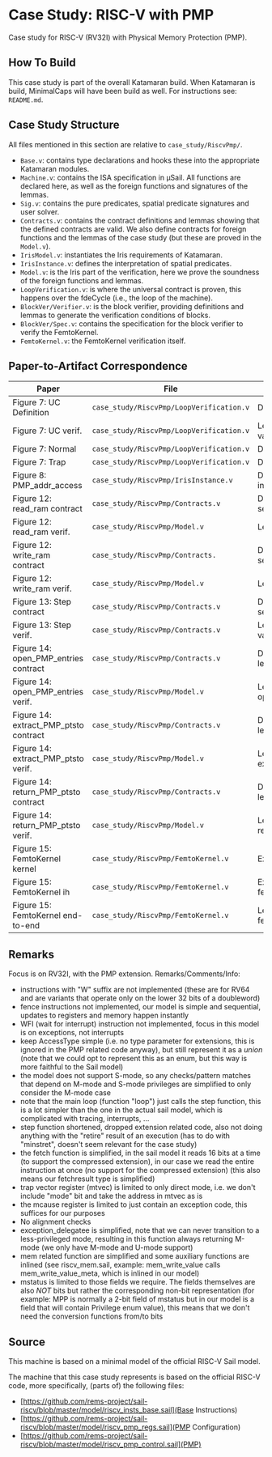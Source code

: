 # Case Study: RISC-V with PMP 
Case study for RISC-V (RV32I) with Physical Memory Protection (PMP).


## How To Build
This case study is part of the overall Katamaran build. When Katamaran is build,
MinimalCaps will have been build as well. For instructions see: `README.md`.

## Case Study Structure
All files mentioned in this section are relative to `case_study/RiscvPmp/`.

- `Base.v`: contains type declarations and hooks these into the appropriate Katamaran
  modules.
- `Machine.v`: contains the ISA specification in μSail. All functions are declared here,
  as well as the foreign functions and signatures of the lemmas.
- `Sig.v`: contains the pure predicates, spatial predicate signatures and
  user solver.
- `Contracts.v`: contains the contract definitions and lemmas showing that
  the defined contracts are valid. We also define contracts for foreign
  functions and the lemmas of the case study (but these are proved in the `Model.v`).
- `IrisModel.v`: instantiates the Iris requirements of Katamaran.
- `IrisInstance.v`: defines the interpretation of spatial predicates.
- `Model.v`: is the Iris part of the verification, here we prove the soundness
  of the foreign functions and lemmas.
- `LoopVerification.v`: is where the universal contract is proven, this happens over
  the fdeCycle (i.e., the loop of the machine).
- `BlockVer/Verifier.v`: is the block verifier, providing definitions and lemmas
  to generate the verification conditions of blocks.
- `BlockVer/Spec.v`: contains the specification for the block verifier to verify
  the FemtoKernel.
- `FemtoKernel.v`: the FemtoKernel verification itself.

## Paper-to-Artifact Correspondence

| Paper                                   | File                                     | Definition                            |
|-----------------------------------------|------------------------------------------|---------------------------------------|
| Figure 7: UC Definition                 | `case_study/RiscvPmp/LoopVerification.v` | Definition semTriple\_loop            |
| Figure 7: UC verif.                     | `case_study/RiscvPmp/LoopVerification.v` | Lemma valid\_semTriple\_loop          |
| Figure 7: Normal                        | `case_study/RiscvPmp/LoopVerification.v` | Definition Step\_pre                  |
| Figure 7: Trap                          | `case_study/RiscvPmp/LoopVerification.v` | Definition Trap                       |
| Figure 8: PMP\_addr\_access             | `case_study/RiscvPmp/IrisInstance.v`     | Definition interp\_pmp\_addr\_access  |
| Figure 12: read\_ram contract           | `case_study/RiscvPmp/Contracts.v`        | Definition sep\_contract\_read\_ram   |
| Figure 12: read\_ram verif.             | `case_study/RiscvPmp/Model.v`            | Lemma read\_ram\_sound                |
| Figure 12: write\_ram contract          | `case_study/RiscvPmp/Contracts.`         | Definition sep\_contract\_write\_ram  |
| Figure 12: write\_ram verif.            | `case_study/RiscvPmp/Model.v`            | Lemma write\_ram\_sound               |
| Figure 13: Step contract                | `case_study/RiscvPmp/Contracts.v`        | Definition sep\_contract\_step        |
| Figure 13: Step verif.                  | `case_study/RiscvPmp/Contracts.v`        | Lemma valid\_contract\_step           |
| Figure 14: open\_PMP\_entries contract  | `case_study/RiscvPmp/Contracts.v`        | Definition lemma\_open\_pmp\_entries  |
| Figure 14: open\_PMP\_entries verif.    | `case_study/RiscvPmp/Model.v`            | Lemma open\_pmp\_entries\_sound       |
| Figure 14: extract\_PMP\_ptsto contract | `case_study/RiscvPmp/Contracts.v`        | Definition lemma\_extract\_pmp\_ptsto |
| Figure 14: extract\_PMP\_ptsto verif.   | `case_study/RiscvPmp/Model.v`            | Lemma extract\_pmp\_ptsto\_sound      |
| Figure 14: return\_PMP\_ptsto contract  | `case_study/RiscvPmp/Contracts.v`        | Definition lemma\_return\_pmp\_ptsto  |
| Figure 14: return\_PMP\_ptsto verif.    | `case_study/RiscvPmp/Model.v`            | Lemma return\_pmp\_ptsto\_sound       |
| Figure 15: FemtoKernel kernel           | `case_study/RiscvPmp/FemtoKernel.v`      | Example femtokernel\_init             |
| Figure 15: FemtoKernel ih               | `case_study/RiscvPmp/FemtoKernel.v`      | Example femtokernel\_handler          |
| Figure 15: FemtoKernel end-to-end       | `case_study/RiscvPmp/FemtoKernel.v`      | Lemma femtokernel\_endToEnd           |

## Remarks
Focus is on RV32I, with the PMP extension.
Remarks/Comments/Info:
- instructions with "W" suffix are not implemented (these are for RV64 and are variants that operate only on the lower 32 bits of a doubleword)
- fence instructions not implemented, our model is simple and sequential, updates to registers and memory happen instantly
- WFI (wait for interrupt) instruction not implemented, focus in this model is on exceptions, not interrupts
- keep AccessType simple (i.e. no type parameter for extensions, this is ignored in the PMP related code anyway), but still represent it as a *union* (note that we could opt to represent this as an enum, but this way is more faithful to the Sail model)
- the model does not support S-mode, so any checks/pattern matches that depend on M-mode and S-mode privileges are simplified to only consider the M-mode case
- note that the main loop (function "loop") just calls the step function, this is a lot simpler than the one in the actual sail model, which is complicated with tracing, interrupts, ...
- step function shortened, dropped extension related code, also not doing anything with the "retire" result of an execution (has to do with "minstret", doesn't seem relevant for the case study)
- the fetch function is simplified, in the sail model it reads 16 bits at a time (to support the compressed extension), in our case we read the entire instruction at once (no support for the compressed extension) (this also means our fetchresult type is simplified)
- trap vector register (mtvec) is limited to only direct mode, i.e. we don't include "mode" bit and take the address in mtvec as is
- the mcause register is limited to just contain an exception code, this suffices for our purposes
- No alignment checks
- exception_delegatee is simplified, note that we can never transition to a less-privileged mode, resulting in this function always returning M-mode (we only have M-mode and U-mode support)
- mem related function are simplified and some auxiliary functions are inlined (see riscv_mem.sail, example: mem_write_value calls mem_write_value_meta, which is inlined in our model)
- mstatus is limited to those fields we require. The fields themselves are also *NOT* bits but rather the corresponding non-bit representation (for example: MPP is normally a 2-bit field of mstatus but in our model is a field that will contain Privilege enum value), this means that we don't need the conversion functions from/to bits

## Source

This machine is based on a minimal model of the official RISC-V Sail model.

The machine that this case study represents is based on the official RISC-V code, more specifically, (parts of) the following files:
- [https://github.com/rems-project/sail-riscv/blob/master/model/riscv_insts_base.sail](Base Instructions)
- [https://github.com/rems-project/sail-riscv/blob/master/model/riscv_pmp_regs.sail](PMP Configuration)
- [https://github.com/rems-project/sail-riscv/blob/master/model/riscv_pmp_control.sail](PMP)
